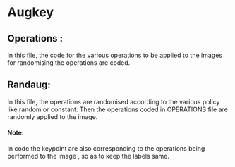 # Augkey
## Operations :
In this file, the code for the various operations to be applied to the images for randomising the operations are coded.

## Randaug:
In this file, the operations are randomised according to the various policy like random or constant. Then the operations coded in OPERATIONS file are randomly applied to the image.

#### Note:
In code the keypoint are also corresponding to the operations being performed to the image , so as to keep the labels same.

